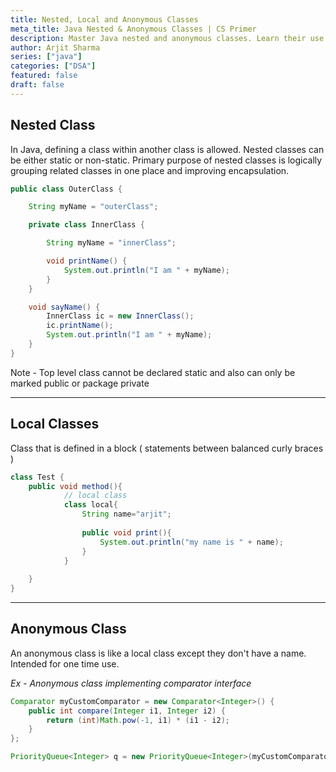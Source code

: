```yaml
---
title: Nested, Local and Anonymous Classes
meta_title: Java Nested & Anonymous Classes | CS Primer
description: Master Java nested and anonymous classes. Learn their use for advanced programming in CS.
author: Arjit Sharma
series: ["java"]
categories: ["DSA"]
featured: false
draft: false
---
```


## Nested Class

In Java, defining a class within another class is allowed. Nested classes can be either static or non-static. Primary purpose of nested classes is logically grouping related classes in one place and improving encapsulation.

```java
public class OuterClass {

    String myName = "outerClass";

    private class InnerClass {

        String myName = "innerClass";

        void printName() {
            System.out.println("I am " + myName);
        }
    }

    void sayName() {
        InnerClass ic = new InnerClass();
        ic.printName();
        System.out.println("I am " + myName);
    }
}
```

Note - Top level class cannot be declared static and also can only be marked public or package private

---
## Local Classes

Class that is defined in a block ( statements between balanced curly braces ) 

```java
class Test {
	public void method(){
			// local class
			class local{
				String name="arjit";
				
				public void print(){
					System.out.println("my name is " + name);
				}
			}
			
	}
}
```

---
## Anonymous Class

An anonymous class is like a local class except they don't have a name. Intended for one time use.

*Ex - Anonymous class implementing comparator interface*

```java
Comparator myCustomComparator = new Comparator<Integer>() {
    public int compare(Integer i1, Integer i2) {
        return (int)Math.pow(-1, i1) * (i1 - i2);
    }
};

PriorityQueue<Integer> q = new PriorityQueue<Integer>(myCustomComparator);
```